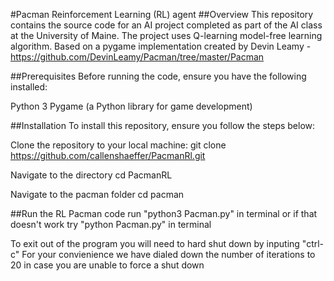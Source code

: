 #Pacman Reinforcement Learning (RL) agent
##Overview
This repository contains the source code for an AI project completed as part of the AI class at the University of Maine. The project uses Q-learning model-free learning algorithm.
Based on a pygame implementation created by Devin Leamy - https://github.com/DevinLeamy/Pacman/tree/master/Pacman

##Prerequisites
Before running the code, ensure you have the following installed:

Python 3
Pygame (a Python library for game development)

##Installation
To install this repository, ensure you follow the steps below:

Clone the repository to your local machine:
git clone https://github.com/callenshaeffer/PacmanRl.git


Navigate to the directory
cd PacmanRL


Navigate to the pacman folder
cd pacman



##Run the RL Pacman code
run "python3 Pacman.py" in terminal
or if that doesn't work try "python Pacman.py" in terminal

To exit out of the program you will need to hard shut down by inputing "ctrl-c"
For your convienience we have dialed down the number of iterations to 20 in case you are unable to force a shut down
    
